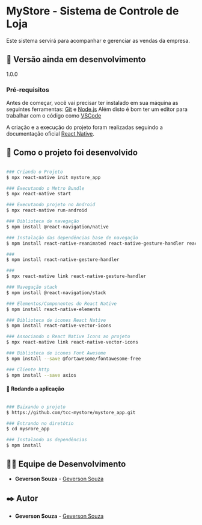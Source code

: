 # MyStore - Sistema de Controle de Loja
Este sistema servirá para acompanhar e gerenciar as vendas da empresa.

## 📌 Versão ainda em desenvolvimento
1.0.0

### Pré-requisitos
Antes de começar, você vai precisar ter instalado em sua máquina as seguintes ferramentas:
[Git](https://git-scm.com) e [Node.js](https://nodejs.org/en/) 
Além disto é bom ter um editor para trabalhar com o código como [VSCode](https://code.visualstudio.com/)

A criação e a execução do projeto foram realizadas seguindo a documentação oficial
[React Native](https://reactnative.dev/docs/environment-setup).

## 🚀 Como o projeto foi desenvolvido

```bash

### Criando o Projeto
$ npx react-native init mystore_app

### Executando o Metro Bundle
$ npx react-native start

### Executando projeto no Android
$ npx react-native run-android

### Biblioteca de navegação
$ npm install @react-navigation/native

### Instalação das dependências base de navegação
$ npm install react-native-reanimated react-native-gesture-handler react-native-screens react-native-safe-area-context @react-native-community/masked-view

### 
$ npm install react-native-gesture-handler

### 
$ npx react-native link react-native-gesture-handler

### Navegação stack
$ npm install @react-navigation/stack

### Elementos/Componentes do React Native
$ npm install react-native-elements

### Biblioteca de icones React Native
$ npm install react-native-vector-icons

### Associando o React Native Icons ao projeto
$ npx react-native link react-native-vector-icons

### Biblioteca de icones Font Awesome
$ npm install --save @fortawesome/fontawesome-free

### Cliente http
$ npm install --save axios

```

#### 🎲 Rodando a aplicação

```bash

### Baixando o projeto
$ https://github.com/tcc-mystore/mystore_app.git

### Entrando no diretótio
$ cd mysrore_app

### Instalando as dependências
$ npm install


```

## 👨‍💻 Equipe de Desenvolvimento

* **Geverson Souza** - [Geverson Souza](https://www.linkedin.com/in/geverson-souza-033aa193/)

## ✒️ Autor

* **Geverson Souza** - [Geverson Souza](https://www.linkedin.com/in/geverson-souza-033aa193/)
